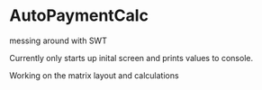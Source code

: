 AutoPaymentCalc
===============

messing around with SWT

Currently only starts up inital screen and prints values to console. 

Working on the matrix layout and calculations
